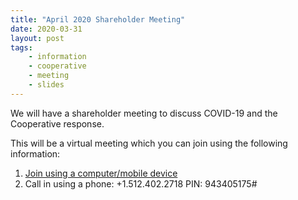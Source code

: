 ```yaml
---
title: "April 2020 Shareholder Meeting"
date: 2020-03-31
layout: post
tags:
    - information
    - cooperative
    - meeting
    - slides
---
```


We will have a shareholder meeting to discuss COVID-19 and the Cooperative response.

This will be a virtual meeting which you can join using the following information:

1. [Join using a computer/mobile device](https://meet.jit.si/winchester-underwood-cooperative)
2. Call in using a phone: +1.512.402.2718 PIN: 943405175#

